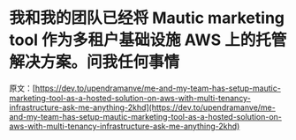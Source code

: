 # 我和我的团队已经将 Mautic marketing tool 作为多租户基础设施 AWS 上的托管解决方案。问我任何事情

原文：[https://dev.to/upendramanve/me-and-my-team-has-setup-mautic-marketing-tool-as-a-hosted-solution-on-aws-with-multi-tenancy-infrastructure-ask-me-anything-2khd](https://dev.to/upendramanve/me-and-my-team-has-setup-mautic-marketing-tool-as-a-hosted-solution-on-aws-with-multi-tenancy-infrastructure-ask-me-anything-2khd)